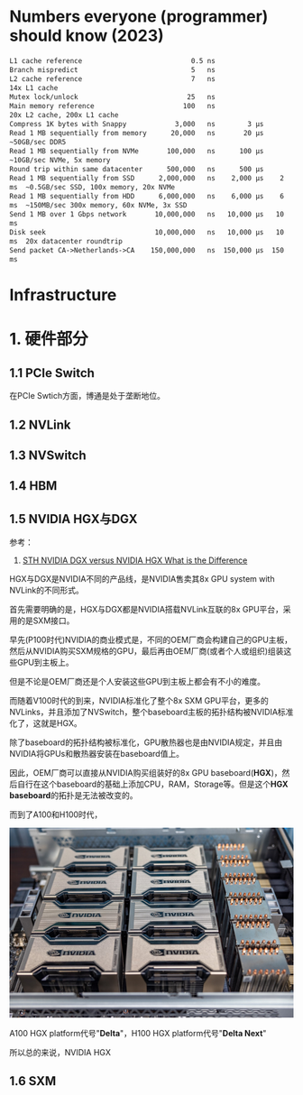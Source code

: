 # Numbers everyone (programmer) should know (2023)

```
L1 cache reference                           0.5 ns
Branch mispredict                            5   ns
L2 cache reference                           7   ns                      14x L1 cache
Mutex lock/unlock                           25   ns
Main memory reference                      100   ns                      20x L2 cache, 200x L1 cache
Compress 1K bytes with Snappy            3,000   ns        3 µs
Read 1 MB sequentially from memory      20,000   ns       20 µs          ~50GB/sec DDR5
Read 1 MB sequentially from NVMe       100,000   ns      100 µs          ~10GB/sec NVMe, 5x memory
Round trip within same datacenter      500,000   ns      500 µs
Read 1 MB sequentially from SSD      2,000,000   ns    2,000 µs    2 ms  ~0.5GB/sec SSD, 100x memory, 20x NVMe
Read 1 MB sequentially from HDD      6,000,000   ns    6,000 µs    6 ms  ~150MB/sec 300x memory, 60x NVMe, 3x SSD
Send 1 MB over 1 Gbps network       10,000,000   ns   10,000 µs   10 ms
Disk seek                           10,000,000   ns   10,000 µs   10 ms  20x datacenter roundtrip
Send packet CA->Netherlands->CA    150,000,000   ns  150,000 µs  150 ms
```



# Infrastructure



# 1. 硬件部分

## 1.1 PCIe Switch

在PCIe Swtich方面，博通是处于垄断地位。

## 1.2 NVLink

## 1.3 NVSwitch

## 1.4 HBM

## 1.5 NVIDIA HGX与DGX

参考：

1. [STH NVIDIA DGX versus NVIDIA HGX What is the Difference](https://www.servethehome.com/nvidia-dgx-versus-nvidia-hgx-what-is-the-difference/)

HGX与DGX是NVIDIA不同的产品线，是NVIDIA售卖其8x GPU system with NVLink的不同形式。

首先需要明确的是，HGX与DGX都是NVIDIA搭载NVLink互联的8x GPU平台，采用的是SXM接口。



早先(P100时代)NVIDIA的商业模式是，不同的OEM厂商会构建自己的GPU主板，然后从NVIDIA购买SXM规格的GPU，最后再由OEM厂商(或者个人或组织)组装这些GPU到主板上。

但是不论是OEM厂商还是个人安装这些GPU到主板上都会有不小的难度。



而随着V100时代的到来，NVIDIA标准化了整个8x SXM GPU平台，更多的NVLinks，并且添加了NVSwitch，整个baseboard主板的拓扑结构被NVIDIA标准化了，这就是HGX。

除了baseboard的拓扑结构被标准化，GPU散热器也是由NVIDIA规定，并且由NVIDIA将GPUs和散热器安装在baseboard值上。



因此，OEM厂商可以直接从NVIDIA购买组装好的8x GPU baseboard(**HGX**)，然后自行在这个baseboard的基础上添加CPU，RAM，Storage等。但是这个**HGX baseboard**的拓扑是无法被改变的。



而到了A100和H100时代，

![Inspur NF5488A5 NVIDIA HGX A100 8 GPU Assembly 8x A100 And NVSwitch Heatsinks Side 2](assets/Inspur-NF5488A5-NVIDIA-HGX-A100-8-GPU-Assembly-8x-A100-and-NVSwitch-Heatsinks-Side-2.jpg)

A100 HGX platform代号"**Delta**"，H100 HGX platform代号"**Delta  Next**"



所以总的来说，NVIDIA HGX



## 1.6 SXM







